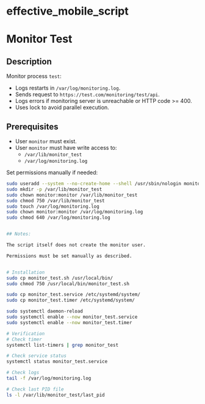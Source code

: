 # effective_mobile_script

# Monitor Test

## Description
Monitor process `test`:

- Logs restarts in `/var/log/monitoring.log`.
- Sends request to `https://test.com/monitoring/test/api`.
- Logs errors if monitoring server is unreachable or HTTP code >= 400.
- Uses lock to avoid parallel execution.

## Prerequisites
- User `monitor` must exist.
- User `monitor` must have write access to:
  - `/var/lib/monitor_test`
  - `/var/log/monitoring.log`

Set permissions manually if needed:

```bash
sudo useradd --system --no-create-home --shell /usr/sbin/nologin monitor
sudo mkdir -p /var/lib/monitor_test
sudo chown monitor:monitor /var/lib/monitor_test
sudo chmod 750 /var/lib/monitor_test
sudo touch /var/log/monitoring.log
sudo chown monitor:monitor /var/log/monitoring.log
sudo chmod 640 /var/log/monitoring.log


## Notes:

The script itself does not create the monitor user.

Permissions must be set manually as described.


# Installation
sudo cp monitor_test.sh /usr/local/bin/
sudo chmod 750 /usr/local/bin/monitor_test.sh

sudo cp monitor_test.service /etc/systemd/system/
sudo cp monitor_test.timer /etc/systemd/system/

sudo systemctl daemon-reload
sudo systemctl enable --now monitor_test.service
sudo systemctl enable --now monitor_test.timer

# Verification
# Check timer
systemctl list-timers | grep monitor_test

# Check service status
systemctl status monitor_test.service

# Check logs
tail -f /var/log/monitoring.log

# Check last PID file
ls -l /var/lib/monitor_test/last_pid
